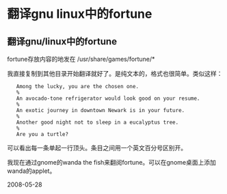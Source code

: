 # 翻译gnu linux中的fortune

## 翻译gnu/linux中的fortune

fortune存放内容的地发在 /usr/share/games/fortune/* 

我直接复制到其他目录开始翻译就好了。是纯文本的，格式也很简单。类似这样：

       Among the lucky, you are the chosen one.
       %
       An avocado-tone refrigerator would look good on your resume.
       %
       An exotic journey in downtown Newark is in your future.
       %
       Another good night not to sleep in a eucalyptus tree.
       %
       Are you a turtle?
       
可以看出每一条单起一行顶头。条目之间用一个英文百分号区别开。

我现在通过gnome的wanda the fish来翻阅fortune。可以在gnome桌面上添加wanda的applet。




2008-05-28